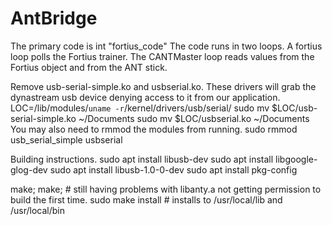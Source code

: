 # AntBridge

The primary code is int "fortius_code"
The code runs in two loops.  A fortius loop polls the Fortius trainer.  The CANTMaster loop reads values from the Fortius object and from the ANT stick.

Remove usb-serial-simple.ko and usbserial.ko. These drivers will grab the dynastream usb device denying access to it from our application.
LOC=/lib/modules/`uname -r`/kernel/drivers/usb/serial/
sudo mv $LOC/usb-serial-simple.ko ~/Documents
sudo mv $LOC/usbserial.ko ~/Documents
You may also need to rmmod the modules from running.
sudo rmmod usb_serial_simple usbserial

Building instructions.
sudo apt install libusb-dev
sudo apt install libgoogle-glog-dev
sudo apt install libusb-1.0-0-dev
sudo apt install pkg-config

make; make;		# still having problems with libanty.a not getting permission to build the first time.
sudo make install	# installs to /usr/local/lib and /usr/local/bin
